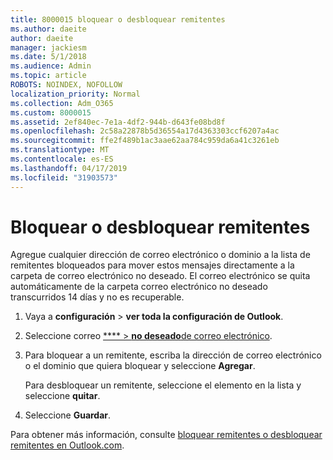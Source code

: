```yaml
---
title: 8000015 bloquear o desbloquear remitentes
ms.author: daeite
author: daeite
manager: jackiesm
ms.date: 5/1/2018
ms.audience: Admin
ms.topic: article
ROBOTS: NOINDEX, NOFOLLOW
localization_priority: Normal
ms.collection: Adm_O365
ms.custom: 8000015
ms.assetid: 2ef840ec-7e1a-4df2-944b-d643fe08bd8f
ms.openlocfilehash: 2c58a22878b5d36554a17d4363303ccf6207a4ac
ms.sourcegitcommit: ffe2f489b1ac3aae62aa784c959da6a41c3261eb
ms.translationtype: MT
ms.contentlocale: es-ES
ms.lasthandoff: 04/17/2019
ms.locfileid: "31903573"
---
```

# <a name="block-or-unblock-senders"></a>Bloquear o desbloquear remitentes

Agregue cualquier dirección de correo electrónico o dominio a la lista de remitentes bloqueados para mover estos mensajes directamente a la carpeta de correo electrónico no deseado. El correo electrónico se quita automáticamente de la carpeta correo electrónico no deseado transcurridos 14 días y no es recuperable.
  
1. Vaya a **configuración** \> **ver toda la configuración de Outlook**. 
    
2. Seleccione correo [ **** \> **no deseado**de correo electrónico](https://outlook.live.com/mail/options/mail/junkEmail). 
    
3. Para bloquear a un remitente, escriba la dirección de correo electrónico o el dominio que quiera bloquear y seleccione **Agregar**. 
    
    Para desbloquear un remitente, seleccione el elemento en la lista y seleccione **quitar**.
    
4. Seleccione **Guardar**. 
    
Para obtener más información, consulte [bloquear remitentes o desbloquear remitentes en Outlook.com](https://go.microsoft.com/fwlink/p/?linkid=873133).
  

